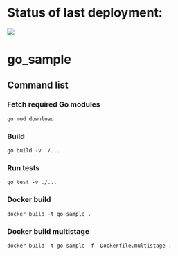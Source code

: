 # Status of last deployment:<br>
<img src="https://github.com/khizrali08/hw6_go_sample/workflows/CI/badge.svg?branch=master"><br>

# go_sample

## Command list

### Fetch required Go modules

```
go mod download
```

### Build

```
go build -v ./...
```

### Run tests

```
go test -v ./...
```

### Docker build

```
docker build -t go-sample .
```

### Docker build multistage

```
docker build -t go-sample -f  Dockerfile.multistage .
```
